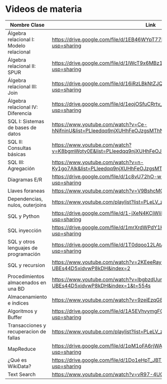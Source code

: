 # Videos de materia

| Nombre Clase |  Link |
|--------------|------|
| Álgebra relacional I: Modelo relacional | https://drive.google.com/file/d/1EB46WYpT77RT88cctCE2BlqSmwFlVZ4h/view?usp=sharing |
| Álgebra relacional II: SPUR         | https://drive.google.com/file/d/1lWcT9x6MBz1LXm7cxDCbu1d4PEHAZDs9/view?usp=sharing |
| Álgebra relacional III: Join         | https://drive.google.com/file/d/16iRzLBkNtZJQ2ktnhOqVPFt-a1xFd5b_/view?usp=sharing |
| Álgebra relacional IV: Diferencia         | https://drive.google.com/file/d/1eojOSfuCRrtv_p-KwUAUQaUHWswt6oTH/view?usp=sharing |
| SQL I: Sistemas de bases de datos | https://www.youtube.com/watch?v=Ce-hNjfninU&list=PLleedqq9njXUHhFeOJzgsMThN4bzKtl8c | 
| SQL II: Consultas básicas | https://www.youtube.com/watch?v=K8bgmWoty0E&list=PLleedqq9njXUHhFeOJzgsMThN4bzKtl8c&index=2 | 
| SQL III: Agregación | https://www.youtube.com/watch?v=n-Ky1go7Alk&list=PLleedqq9njXUHhFeOJzgsMThN4bzKtl8c&index=3 | 
| Diagramas E/R | https://drive.google.com/file/d/1c8vU72hO-w-uZUDxuMsqzj_D0tj6gNHX/view?usp=sharing | 
| Llaves foraneas | https://www.youtube.com/watch?v=V9BshcMCpVQ | 
| Dependencias, nulos, outerjoins | https://www.youtube.com/playlist?list=PLeLV_ztnnBSgXrf-mX_YO5hCqpxYVDx05 |
| SQL y Python | https://drive.google.com/file/d/1-jXeN4KCjWIiLSgLhSVe1RWGBAzpfDA8/view?usp=sharing |
| SQL inyección | https://drive.google.com/file/d/1mrXrdWPdY1HeNvKQdqA31hqWLkH9MYUn/view?usp=sharing |
| SQL y otros lenguajes de programación | https://drive.google.com/file/d/1T0dqoo12LAtA3VOINUAJxHd-_rRQIWHk/view?usp=sharing |
| SQL y recursion | https://www.youtube.com/watch?v=2KEeeRayEMk&list=PLeLV_ztnnBSi8K-UBEs44D5xidvwP8kDH&index=2 |
| Procedimientos almacenados en una BD | https://www.youtube.com/watch?v=IbgbzdUurNg&list=PLeLV_ztnnBSi8K-UBEs44D5xidvwP8kDH&index=1&t=554s |
| Almacenamiento e índices | https://www.youtube.com/watch?v=9zeiEzqG8ps&t=2461s |
| Algoritmos y Buffer | https://drive.google.com/file/d/1A5EVhvymgFOMfmXRlCzxKumHnWdWi_uF/view?usp=sharing |
| Transacciones y recuperacion de fallas | https://www.youtube.com/playlist?list=PLeLV_ztnnBShvNikoSSQBsAMhwq47fpym |
| MapReduce | https://drive.google.com/file/d/1pM1oFA6rjWAVpjp3y9juX2mGT4kT-fYE/view?usp=sharing |
| ¿Qué es WikiData? | https://drive.google.com/file/d/1Do1eHpT_JBT3s51TsLiigEzrcFUWP0h8/view?usp=sharing |
| Text Search | https://www.youtube.com/watch?v=vR97-4UG7x0 |




